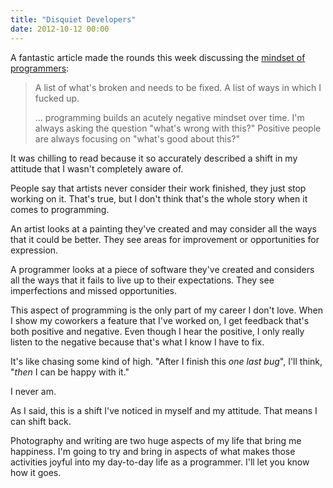 ```yaml
---
title: "Disquiet Developers"
date: 2012-10-12 00:00
---
```


<p>A fantastic article made the rounds this week discussing the <a href="http://edu.mkrecny.com/thoughts/be-nice-to-programmers">mindset of programmers</a>:</p>

<blockquote>
  <p>A list of what's broken and needs to be fixed. A list of ways in which I fucked up.</p>
  
  <p>... programming builds an acutely negative mindset over time. I'm always asking the question "what's wrong with this?" Positive people are always focusing on "what's good about this?"</p>

</blockquote>

<p>It was chilling to read because it so accurately described a shift in my attitude that I wasn't completely aware of.</p>

<p>People say that artists never consider their work finished, they just stop working on it. That's true, but I don't think that's the whole story when it comes to programming.</p>

<p>An artist looks at a painting they've created and may consider all the ways that it could be better. They see areas for improvement or opportunities for expression. </p>

<p>A programmer looks at a piece of software they've created and considers all the ways that it fails to live up to their expectations. They see imperfections and missed opportunities. </p>

<p>This aspect of programming is the only part of my career I don't love. When I show my coworkers a feature that I've worked on, I get feedback that's both positive and negative. Even though I hear the positive, I only really listen to the negative because that's what I know I have to fix. </p>

<p>It's like chasing some kind of high. "After I finish this <em>one last bug</em>", I'll think, "<em>then</em> I can be happy with it."</p>

<p>I never am.</p>

<p>As I said, this is a shift I've noticed in myself and my attitude. That means I can shift back.</p>

<p>Photography and writing are two huge aspects of my life that bring me happiness. I'm going to try and bring in aspects of what makes those activities joyful into my day-to-day life as a programmer. I'll let you know how it goes.</p>

<!-- more -->

